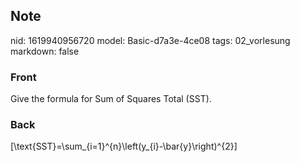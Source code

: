 ## Note
nid: 1619940956720
model: Basic-d7a3e-4ce08
tags: 02_vorlesung
markdown: false

### Front
Give the formula for Sum of Squares Total (SST).

### Back
\[\text{SST}=\sum_{i=1}^{n}\left(y_{i}-\bar{y}\right)^{2}\]
